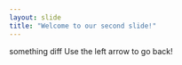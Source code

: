 ```yaml
---
layout: slide
title: "Welcome to our second slide!"
---
```

something diff
Use the left arrow to go back!
